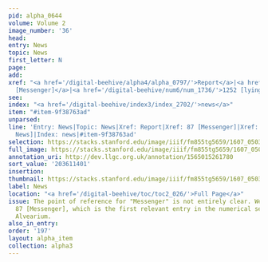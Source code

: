 ```yaml
---
pid: alpha_0644
volume: Volume 2
image_number: '36'
head:
entry: News
topic: News
first_letter: N
page:
add:
xref: "<a href='/digital-beehive/alpha4/alpha_0797/'>Report</a>|<a href='/digital-beehive/num1/num_0088/'>87
  [Messenger]</a>|<a href='/digital-beehive/num6/num_1736/'>1252 [lying News]</a>"
see:
index: "<a href='/digital-beehive/index3/index_2702/'>news</a>"
item: "#item-9f38763ad"
unparsed:
line: 'Entry: News|Topic: News|Xref: Report|Xref: 87 [Messenger]|Xref: 1252 [lying
  News]|Index: news|#item-9f38763ad'
selection: https://stacks.stanford.edu/image/iiif/fm855tg5659/1607_0503/749,1401,3079,450/full/0/default.jpg
full_image: https://stacks.stanford.edu/image/iiif/fm855tg5659/1607_0503/full/full/0/default.jpg
annotation_uri: http://dev.llgc.org.uk/annotation/1565015261780
sort_value: '203611401'
insertion:
thumbnail: https://stacks.stanford.edu/image/iiif/fm855tg5659/1607_0503/749,1401,600,180/250,/0/default.jpg
label: News
location: "<a href='/digital-beehive/toc/toc2_026/'>Full Page</a>"
issue: The point of reference for "Messenger" is not entirely clear. We linked to
  87 [Messenger], which is the first relevant entry in the numerical section of the
  Alvearium.
also_in_entry:
order: '197'
layout: alpha_item
collection: alpha3
---
```

